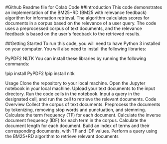 #Github Readme file for Colab Code
##Introduction
This code demonstrates an implementation of the BM25+RD (BM25 with relevance feedback) algorithm for information retrieval. The algorithm calculates scores for documents in a corpus based on the relevance of a user query. The code uses a preprocessed corpus of text documents, and the relevance feedback is based on the user's feedback to the retrieved results.

##Getting Started
To run this code, you will need to have Python 3 installed on your computer. You will also need to install the following libraries:

PyPDF2
NLTK
You can install these libraries by running the following commands:

!pip install PyPDF2
!pip install nltk


Usage
Clone the repository to your local machine.
Open the Jupyter notebook in your local machine.
Upload your text documents to the input directory.
Run the code cells in the notebook.
Input a query in the designated cell, and run the cell to retrieve the relevant documents.
Code Overview
Collect the corpus of text documents.
Preprocess the documents by tokenizing, removing stop words and punctuation, and stemming.
Calculate the term frequency (TF) for each document.
Calculate the inverse document frequency (IDF) for each term in the corpus.
Calculate the document length for each document.
Build an index of terms and their corresponding documents, with TF and IDF values.
Perform a query using the BM25+RD algorithm to retrieve relevant documents
